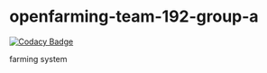 # openfarming-team-192-group-a

[![Codacy Badge](https://api.codacy.com/project/badge/Grade/2e0438e6f3a043dfb33ddac82300977a)](https://app.codacy.com/gh/BuildForSDGCohort2/openfarming-team-192-group-a?utm_source=github.com&utm_medium=referral&utm_content=BuildForSDGCohort2/openfarming-team-192-group-a&utm_campaign=Badge_Grade_Settings)

farming system
